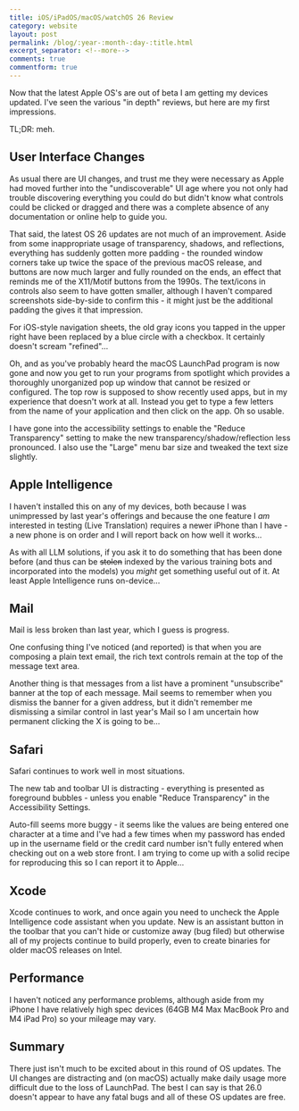 ```yaml
---
title: iOS/iPadOS/macOS/watchOS 26 Review
category: website
layout: post
permalink: /blog/:year-:month-:day-:title.html
excerpt_separator: <!--more-->
comments: true
commentform: true
---
```


Now that the latest Apple OS's are out of beta I am getting my devices updated.
I've seen the various "in depth" reviews, but here are my first impressions.

TL;DR: meh.

<!--more-->

User Interface Changes
----------------------

As usual there are UI changes, and trust me they were necessary as Apple had
moved further into the "undiscoverable" UI age where you not only had trouble
discovering everything you could do but didn't know what controls could be
clicked or dragged and there was a complete absence of any documentation or
online help to guide you.

That said, the latest OS 26 updates are not much of an improvement.  Aside from
some inappropriate usage of transparency, shadows, and reflections, everything
has suddenly gotten more padding - the rounded window corners take up twice the
space of the previous macOS release, and buttons are now much larger and fully
rounded on the ends, an effect that reminds me of the X11/Motif buttons from the
1990s.  The text/icons in controls also seem to have gotten smaller, although
I haven't compared screenshots side-by-side to confirm this - it might just be
the additional padding the gives it that impression.

For iOS-style navigation sheets, the old gray icons you tapped in the upper
right have been replaced by a blue circle with a checkbox.  It certainly doesn't
scream "refined"...

Oh, and as you've probably heard the macOS LaunchPad program is now gone and
now you get to run your programs from spotlight which provides a thoroughly
unorganized pop up window that cannot be resized or configured.  The top row
is supposed to show recently used apps, but in my experience that doesn't work
at all.  Instead you get to type a few letters from the name of your application
and then click on the app.  Oh so usable.

I have gone into the accessibility settings to enable the "Reduce Transparency"
setting to make the new transparency/shadow/reflection less pronounced.  I also
use the "Large" menu bar size and tweaked the text size slightly.


Apple Intelligence
------------------

I haven't installed this on any of my devices, both because I was unimpressed
by last year's offerings and because the one feature I *am* interested in
testing (Live Translation) requires a newer iPhone than I have - a new phone is
on order and I will report back on how well it works...

As with all LLM solutions, if you ask it to do something that has been done
before (and thus can be ~~stolen~~ indexed by the various training bots and
incorporated into the models) you *might* get something useful out of it.  At
least Apple Intelligence runs on-device...


Mail
----

Mail is less broken than last year, which I guess is progress.

One confusing thing I've noticed (and reported) is that when you are composing
a plain text email, the rich text controls remain at the top of the message
text area.

Another thing is that messages from a list have a prominent "unsubscribe"
banner at the top of each message.  Mail seems to remember when you dismiss the
banner for a given address, but it didn't remember me dismissing a similar
control in last year's Mail so I am uncertain how permanent clicking the X is
going to be...


Safari
------

Safari continues to work well in most situations.

The new tab and toolbar UI is distracting - everything is presented as
foreground bubbles - unless you enable "Reduce Transparency" in the
Accessibility Settings.

Auto-fill seems more buggy - it seems like the values are being entered one
character at a time and I've had a few times when my password has ended up in
the username field or the credit card number isn't fully entered when checking
out on a web store front.  I am trying to come up with a solid recipe for
reproducing this so I can report it to Apple...


Xcode
-----

Xcode continues to work, and once again you need to uncheck the Apple
Intelligence code assistant when you update.  New is an assistant button in
the toolbar that you can't hide or customize away (bug filed) but otherwise
all of my projects continue to build properly, even to create binaries for
older macOS releases on Intel.


Performance
-----------

I haven't noticed any performance problems, although aside from my iPhone I
have relatively high spec devices (64GB M4 Max MacBook Pro and M4 iPad Pro) so
your mileage may vary.


Summary
-------

There just isn't much to be excited about in this round of OS updates.  The UI
changes are distracting and (on macOS) actually make daily usage more difficult
due to the loss of LaunchPad.  The best I can say is that 26.0 doesn't appear to
have any fatal bugs and all of these OS updates are free.

